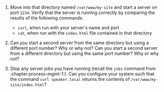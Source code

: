 1. Move into that directory named `/var/www/my-site` and start a server on port
   `1234`.  Verify that the server is running correctly by comparing the
   results of the following commands:

   - `curl`, when run with your server's name and port
   - `cat`, when run with the `index.html` file contained in that directory

2. Can you start a second server from the same directory but using a different
   port number? Why or why not? Can you start a second server from a different
   directory but using the same port number? Why or why not?

3. Stop any server jobs you have running (recall the `jobs` command from
   :chapter:process-mgmt-1:). Can you configure your system such that the
   command `curl speaker.local` returns the contents of
   `/var/www/my-site/index.html`?
